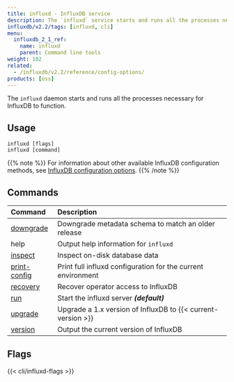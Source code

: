 ```yaml
---
title: influxd - InfluxDB service
description: The `influxd` service starts and runs all the processes necessary for InfluxDB to function.
influxdb/v2.2/tags: [influxd, cli]
menu:
  influxdb_2_1_ref:
    name: influxd
    parent: Command line tools
weight: 102
related:
  - /influxdb/v2.2/reference/config-options/
products: [oss]
---
```


The `influxd` daemon starts and runs all the processes necessary for InfluxDB to function.

## Usage

```
influxd [flags]
influxd [command]
```

{{% note %}}
For information about other available InfluxDB configuration methods, see
[InfluxDB configuration options](/influxdb/v2.2/reference/config-options/).
{{% /note %}}

## Commands

| Command                                                            | Description                                                  |
| :----------------------------------------------------------------- | :----------------------------------------------------------- |
| [downgrade](/influxdb/v2.2/reference/cli/influxd/downgrade/)       | Downgrade metadata schema to match an older release          |
| help                                                               | Output help information for `influxd`                        |
| [inspect](/influxdb/v2.2/reference/cli/influxd/inspect/)           | Inspect on-disk database data                                |
| [print-config](/influxdb/v2.2/reference/cli/influxd/print-config/) | Print full influxd configuration for the current environment |
| [recovery](/influxdb/v2.2/reference/cli/influxd/recovery/)         | Recover operator access to InfluxDB                          |
| [run](/influxdb/v2.2/reference/cli/influxd/run/)                   | Start the influxd server _**(default)**_                     |
| [upgrade](/influxdb/v2.2/reference/cli/influxd/upgrade/)           | Upgrade a 1.x version of InfluxDB to {{< current-version >}} |
| [version](/influxdb/v2.2/reference/cli/influxd/version/)           | Output the current version of InfluxDB                       |

## Flags

<!-- Influxd flags are maintained in data/influxd_flags.yml -->
{{< cli/influxd-flags >}}
